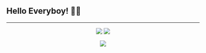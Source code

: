 ## Hello Everyboy! 👋🏻

<hr>

<p align="center">
    <img src="https://github-readme-stats.vercel.app/api?username=TheNavyInfantry&show_icons=true&private_count=true&theme=chartreuse-dark&hide_border=true&bg_color=22272E&text_color=6FDC07">
    <img src="https://github-readme-stats.vercel.app/api/top-langs/?username=TheNavyInfantry&layout=compact&theme=chartreuse-dark&hide_border=true&bg_color=22272E&text_color=6FDC07">
</p>

<p align="center">
    <img src="https://komarev.com/ghpvc/?username=TheNavyInfantry&style=flat&color=6fdc07&label=Visitors">
</p>